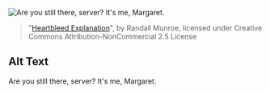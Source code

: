 ![Are you still there, server? It's me, Margaret.](https://imgs.xkcd.com/comics/heartbleed_explanation.png)
> "[Heartbleed Explanation](https://xkcd.com/1354/)", by Randall Munroe, licensed under Creative Commons Attribution-NonCommercial 2.5 License

## Alt Text
Are you still there, server? It's me, Margaret.
